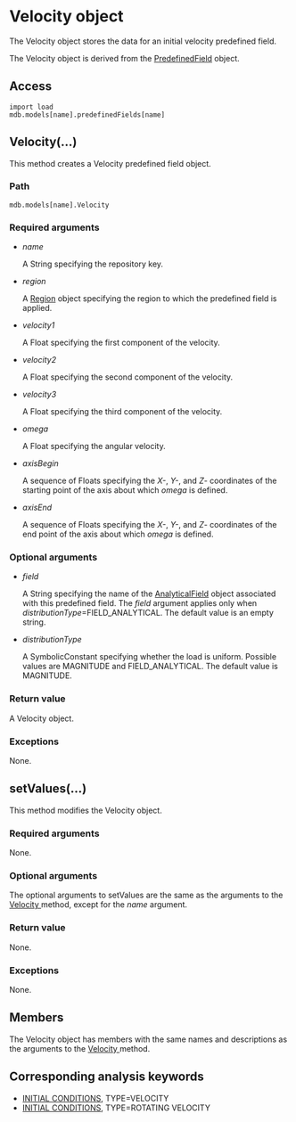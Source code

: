 # Velocity object

The Velocity object stores the data for an initial velocity predefined field.

The Velocity object is derived from the [PredefinedField](https://help.3ds.com/2022/english/DSSIMULIA_Established/SIMACAEKERRefMap/simaker-c-predefinedfieldpyc.htm?ContextScope=all) object.

## Access

```
import load
mdb.models[name].predefinedFields[name]
```

## Velocity(...)



This method creates a Velocity predefined field object.



### Path

```
mdb.models[name].Velocity
```

### Required arguments

- *name*

  A String specifying the repository key.

- *region*

  A [Region](https://help.3ds.com/2022/english/DSSIMULIA_Established/SIMACAEKERRefMap/simaker-c-regionpyc.htm?ContextScope=all) object specifying the region to which the predefined field is applied.

- *velocity1*

  A Float specifying the first component of the velocity.

- *velocity2*

  A Float specifying the second component of the velocity.

- *velocity3*

  A Float specifying the third component of the velocity.

- *omega*

  A Float specifying the angular velocity.

- *axisBegin*

  A sequence of Floats specifying the *X-*, *Y-*, and *Z*- coordinates of the starting point of the axis about which *omega* is defined.

- *axisEnd*

  A sequence of Floats specifying the *X-*, *Y-*, and *Z*- coordinates of the end point of the axis about which *omega* is defined.

### Optional arguments

- *field*

  A String specifying the name of the [AnalyticalField](https://help.3ds.com/2022/english/DSSIMULIA_Established/SIMACAEKERRefMap/simaker-c-analyticalfieldpyc.htm?ContextScope=all) object associated with this predefined field. The *field* argument applies only when *distributionType*=FIELD_ANALYTICAL. The default value is an empty string.

- *distributionType*

  A SymbolicConstant specifying whether the load is uniform. Possible values are MAGNITUDE and FIELD_ANALYTICAL. The default value is MAGNITUDE.

### Return value

A Velocity object.

### Exceptions

None.



## setValues(...)



This method modifies the Velocity object.



### Required arguments

None.

### Optional arguments

The optional arguments to setValues are the same as the arguments to the [Velocity ](https://help.3ds.com/2022/english/DSSIMULIA_Established/SIMACAEKERRefMap/simaker-c-velocitypyc.htm?ContextScope=all#simaker-velocityvelocitypyc)method, except for the *name* argument.

### Return value

None.

### Exceptions

None.



## Members

The Velocity object has members with the same names and descriptions as the arguments to the [Velocity ](https://help.3ds.com/2022/english/DSSIMULIA_Established/SIMACAEKERRefMap/simaker-c-velocitypyc.htm?ContextScope=all#simaker-velocityvelocitypyc)method.



## Corresponding analysis keywords

- [INITIAL CONDITIONS](https://help.3ds.com/2022/english/DSSIMULIA_Established/SIMACAEKEYRefMap/simakey-r-initialconditions.htm?ContextScope=all#simakey-r-initialconditions), TYPE=VELOCITY
- [INITIAL CONDITIONS](https://help.3ds.com/2022/english/DSSIMULIA_Established/SIMACAEKEYRefMap/simakey-r-initialconditions.htm?ContextScope=all#simakey-r-initialconditions), TYPE=ROTATING VELOCITY